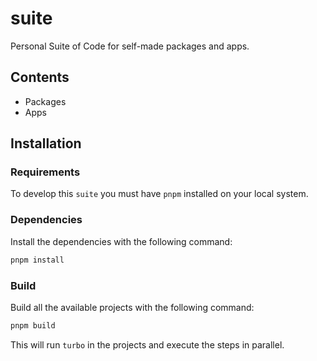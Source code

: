 # suite

Personal Suite of Code for self-made packages and apps.

## Contents

- Packages
- Apps

## Installation

### Requirements

To develop this `suite` you must have `pnpm` installed on your local system.

### Dependencies

Install the dependencies with the following command:

```bash
pnpm install
```

### Build

Build all the available projects with the following command:

```bash
pnpm build
```

This will run `turbo` in the projects and execute the steps in parallel.
